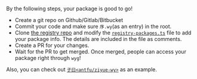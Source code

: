 
By the following steps, your package is good to go!

- Create a git repo on Github/Gitlab/Bitbucket
- Commit your code and make sure `序.wy`(as an entry) in the root.
- Clone [the registry repo](https://github.com/wenyan-lang/wyg-registry) and modify the [`registry-packages.ts`](https://github.com/wenyan-lang/wyg-registry/blob/master/registry-packages.ts) file to add your package info. The details are included in the file as comments.
- Create a PR for your changes.
- Wait for the PR to get merged. Once merged, people can access your package right through `wyg`!

Also, you can check out [`子曰<antfu/ziyue-wy>`](https://github.com/antfu/ziyue-wy) as an example.
